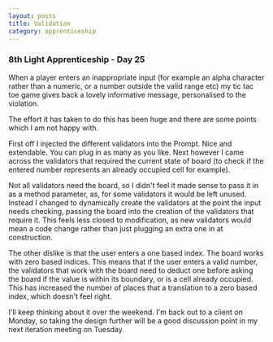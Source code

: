 ```yaml
---
layout: posts
title: Validation
category: apprenticeship
---
```

### 8th Light Apprenticeship - Day 25

When a player enters an inappropriate input (for example an alpha character rather than a numeric, or a number outside the valid range etc) my tic tac toe game gives back a lovely informative message, personalised to the violation.

<!--break-->

The effort it has taken to do this has been huge and there are some points which I am not happy with.

First off I injected the different validators into the Prompt. Nice and extendable. You can plug in as many as you like. Next however I came across the validators that required the current state of board (to check if the entered number represents an already occupied cell for example). 

Not all validators need the board, so I didn't feel it made sense to pass it in as a method parameter, as, for some validators it would be left unused. Instead I changed to dynamically create the validators at the point the input needs checking, passing the board into the creation of the validators that require it. This feels less closed to modification, as new validators would mean a code change rather than just plugging an extra one in at construction.

The other dislike is that the user enters a one based index. The board works with zero based indices. This means that if the user enters a valid number, the validators that work with the board need to deduct one before asking the board if the value is within its boundary, or is a cell already occupied. This has increased the number of places that a translation to a zero based index, which doesn't feel right.

I'll keep thinking about it over the weekend. I'm back out to a client on Monday, so taking the design further will be a good discussion point in my next iteration meeting on Tuesday.


